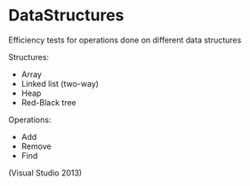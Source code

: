 # DataStructures
Efficiency tests for operations done on different data structures

Structures:
- Array
- Linked list (two-way)
- Heap
- Red-Black tree

Operations:
- Add
- Remove
- Find

(Visual Studio 2013)
